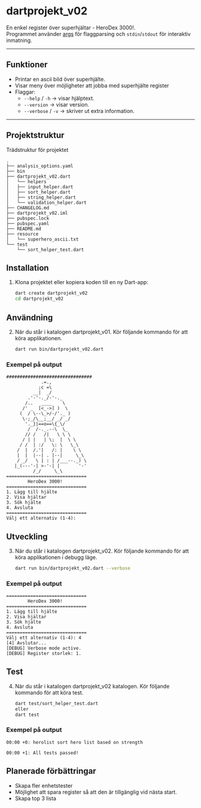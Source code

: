# dartprojekt_v02

En enkel register över superhjältar - HeroDex 3000!.  
Programmet använder [args](https://pub.dev/packages/args) för flaggparsing och `stdin`/`stdout` för interaktiv inmatning.

---

## Funktioner
- Printar en ascii bild över superhjälte.
- Visar meny över möjligheter att jobba med superhjälte register
- Flaggar:
    - `--help` / `-h` → visar hjälptext.
    - `--version` → visar version.
    - `--verbose` / `-v` → skriver ut extra information.

---

## Projektstruktur
Trädstruktur för projektet
```text
.
├── analysis_options.yaml
├── bin
├── dartprojekt_v02.dart
│   └── helpers
│   ├── input_helper.dart
│   ├── sort_helper.dart
│   ├── string_helper.dart
│   └── validation_helper.dart
├── CHANGELOG.md
├── dartprojekt_v02.iml
├── pubspec.lock
├── pubspec.yaml
├── README.md
├── resource
│   └── superhero_ascii.txt
└── test
    └── sort_helper_test.dart
```

## Installation
1. Klona projektet eller kopiera koden till en ny Dart-app:
   ```bash
   dart create dartprojekt_v02
   cd dartprojekt_v02

## Användning
2. När du står i katalogen dartprojekt_v01. Kör följande kommando för att köra applikationen.
   ```bash
   dart run bin/dartprojekt_v02.dart

### Exempel på output
```text
################################
             .=.,
            ;c =\
          __|  _/
        .'-'-._/-'-._
       /..   ____    \
      /' _  [<_->] )  \
     (  / \--\_>/-/'._ )
      \-;_/\__;__/ _/ _/
       '._}|==o==\{_\/
        /  /-._.--\  \_
       // /   /|   \ \ \
      / | |   | \;  |  \ \
     / /  | :/   \: \   \_\
    /  |  /.'|   /: |    \ \
    |  |  |--| . |--|     \_\
    / _/   \ | : | /___--._) \
   |_(---'-| >-'-| |       '-'
          /_/     \_\
==============================
        HeroDex 3000!          
==============================
1. Lägg till hjälte
2. Visa hjältar
3. Sök hjälte
4. Avsluta
==============================
Välj ett alternativ (1-4): 
```

## Utveckling
3. När du står i katalogen dartprojekt_v02. Kör följande kommando för att köra applikationen i debugg läge.
   ```bash
   dart run bin/dartprojekt_v02.dart --verbose

### Exempel på output
```text
==============================
        HeroDex 3000!          
==============================
1. Lägg till hjälte
2. Visa hjältar
3. Sök hjälte
4. Avsluta
==============================
Välj ett alternativ (1-4): 4
[4] Avslutar...
[DEBUG] Verbose mode active.
[DEBUG] Register storlek: 1.
```
## Test
4. När du står i katalogen dartprojekt_v02 katalogen. Kör följande kommando för att köra test.
   ```bash
   dart test/sort_helper_test.dart
   eller
   dart test

### Exempel på output
```text
00:00 +0: herolist sort hero list based on strength

00:00 +1: All tests passed!
```

## Planerade förbättringar
- Skapa fler enhetstester
- Möjlighet att spara register så att den är tillgänglig vid nästa start.
- Skapa top 3 lista
